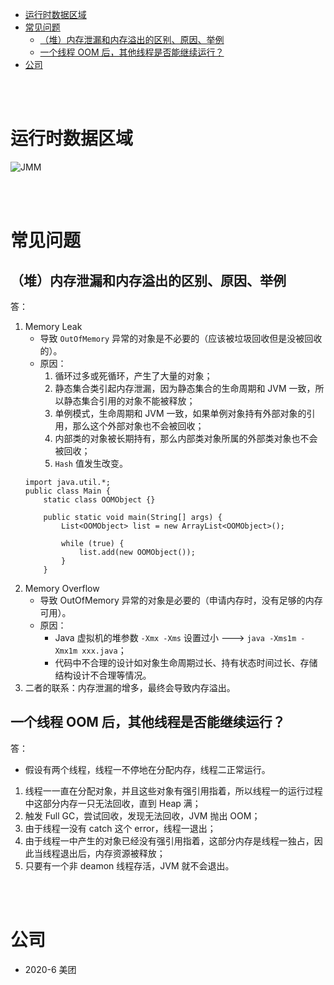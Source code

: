 - [运行时数据区域](#运行时数据区域)
- [常见问题](#常见问题)
  - [（堆）内存泄漏和内存溢出的区别、原因、举例](#堆内存泄漏和内存溢出的区别原因举例)
  - [一个线程 OOM 后，其他线程是否能继续运行？](#一个线程-oom-后其他线程是否能继续运行)
- [公司](#公司)


</br></br>

# 运行时数据区域
![JMM](https://i.stack.imgur.com/4ySVX.png)


</br></br>


# 常见问题
## （堆）内存泄漏和内存溢出的区别、原因、举例
答：
1. Memory Leak
    - 导致 `OutOfMemory` 异常的对象是不必要的（应该被垃圾回收但是没被回收的）。
    - 原因：
        1. 循环过多或死循环，产生了大量的对象；
        2. 静态集合类引起内存泄漏，因为静态集合的生命周期和 JVM 一致，所以静态集合引用的对象不能被释放；
        3. 单例模式，生命周期和 JVM 一致，如果单例对象持有外部对象的引用，那么这个外部对象也不会被回收；
        4. 内部类的对象被长期持有，那么内部类对象所属的外部类对象也不会被回收；
        5. `Hash` 值发生改变。
    ```
    import java.util.*;
    public class Main {
        static class OOMObject {}

        public static void main(String[] args) {
            List<OOMObject> list = new ArrayList<OOMObject>();

            while (true) {
                list.add(new OOMObject());
            }
        }
    ```
2. Memory Overflow
    - 导致 OutOfMemory 异常的对象是必要的（申请内存时，没有足够的内存可用）。
    - 原因：
        - Java 虚拟机的堆参数 `-Xmx -Xms` 设置过小 ---> `java -Xms1m -Xmx1m xxx.java`；
        - 代码中不合理的设计如对象生命周期过长、持有状态时间过长、存储结构设计不合理等情况。
3. 二者的联系：内存泄漏的增多，最终会导致内存溢出。


## 一个线程 OOM 后，其他线程是否能继续运行？
答：
- 假设有两个线程，线程一不停地在分配内存，线程二正常运行。
1. 线程一一直在分配对象，并且这些对象有强引用指着，所以线程一的运行过程中这部分内存一只无法回收，直到 Heap 满；
2. 触发 Full GC，尝试回收，发现无法回收，JVM 抛出 OOM；
3. 由于线程一没有 catch 这个 error，线程一退出；
4. 由于线程一中产生的对象已经没有强引用指着，这部分内存是线程一独占，因此当线程退出后，内存资源被释放；
5. 只要有一个非 deamon 线程存活，JVM 就不会退出。


</br></br>


# 公司
- 2020-6 美团